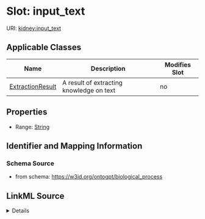 

# Slot: input_text

URI: [kidney:input_text](http://w3id.org/ontogpt/kidney-templateinput_text)



<!-- no inheritance hierarchy -->





## Applicable Classes

| Name | Description | Modifies Slot |
| --- | --- | --- |
| [ExtractionResult](ExtractionResult.md) | A result of extracting knowledge on text |  no  |







## Properties

* Range: [String](String.md)





## Identifier and Mapping Information







### Schema Source


* from schema: https://w3id.org/ontogpt/biological_process




## LinkML Source

<details>
```yaml
name: input_text
from_schema: https://w3id.org/ontogpt/biological_process
rank: 1000
alias: input_text
owner: ExtractionResult
domain_of:
- ExtractionResult
range: string

```
</details>